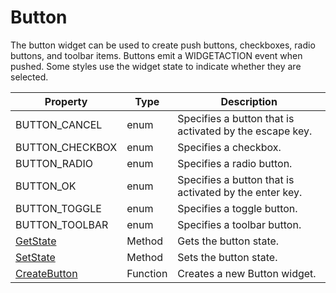 # Button #
The button widget can be used to create push buttons, checkboxes, radio buttons, and toolbar items. Buttons emit a WIDGETACTION event when pushed. Some styles use the widget state to indicate whether they are selected.

| Property | Type | Description |
| --- | --- | --- |
| BUTTON_CANCEL | enum | Specifies a button that is activated by the escape key. |
| BUTTON_CHECKBOX | enum | Specifies a checkbox. |
| BUTTON_RADIO | enum | Specifies a radio button. |
| BUTTON_OK | enum | Specifies a button that is activated by the enter key. |
| BUTTON_TOGGLE | enum | Specifies a toggle button. |
| BUTTON_TOOLBAR | enum | Specifies a toolbar button. |
| [GetState](CPP_Widget_GetState.md) | Method | Gets the button state. |
| [SetState](CPP_Widget_SetState.md) | Method | Sets the button state. |
| [CreateButton](CPP_CreateButton.md) | Function | Creates a new Button widget. |
